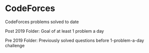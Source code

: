 # CodeForces
CodeForces problems solved to date 

Post 2019 Folder: Goal of at least 1 problem a day

Pre 2019 Folder: Previously solved questions before 1-problem-a-day challenge
